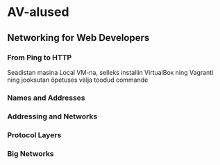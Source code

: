 # AV-alused
## Networking for Web Developers
### From Ping to HTTP
Seadistan masina Local VM-na, selleks installin VirtualBox ning Vagranti ning jooksutan õpetuses välja toodud commande
### Names and Addresses

### Addressing and Networks

### Protocol Layers

### Big Networks
